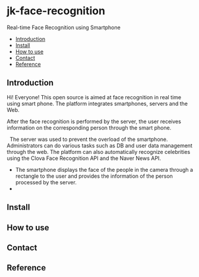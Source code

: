 # jk-face-recognition
Real-time Face Recognition using Smartphone

* [Introduction](#introduction)
* [Install](#install)
* [How to use](#how-to-use)
* [Contact](#contact)
* [Reference](#reference)

## Introduction
Hi! Everyone!
This open source is aimed at face recognition in real time using smart phone. The platform integrates smartphones, servers and the Web.

After the face recognition is performed by the server, the user receives information on the corresponding person through the smart phone.

  The server was used to prevent the overload of the smartphone. Administrators can do various tasks such as DB and user data management through the web. The platform can also automatically recognize celebrities using the Clova Face Recognition API and the Naver News API.

* The smartphone displays the face of the people in the camera through a rectangle to the user and provides the information of the person processed by the server.
* 

## Install
## How to use
## Contact
## Reference


